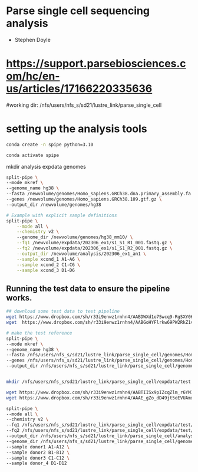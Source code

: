 # Parse single cell sequencing analysis

- Stephen Doyle

# https://support.parsebiosciences.com/hc/en-us/articles/17166220335636



#working dir: /nfs/users/nfs_s/sd21/lustre_link/parse_single_cell 

# setting up the analysis tools
```bash
conda create -n spipe python=3.10

conda activate spipe

```



mkdir analysis expdata genomes


```bash
split-pipe \
--mode mkref \
--genome_name hg38 \
--fasta /newvolume/genomes/Homo_sapiens.GRCh38.dna.primary_assembly.fa.gz \
--genes /newvolume/genomes/Homo_sapiens.GRCh38.109.gtf.gz \
--output_dir /newvolume/genomes/hg38

```



```bash
# Example with explicit sample definitions
split-pipe \
    --mode all \
    --chemistry v2 \     
    --genome_dir /newvolume/genomes/hg38_mm10/ \
    --fq1 /newvolume/expdata/202306_ex1/s1_S1_R1_001.fastq.gz \
    --fq2 /newvolume/expdata/202306_ex1/s1_S1_R2_001.fastq.gz \
    --output_dir /newvolume/analysis/202306_ex1_an1 \
    --sample xcond_1 A1-A6 \
    --sample xcond_2 C1-C6 \
    --sample xcond_3 D1-D6


```

## Running the test data to ensure the pipeline works.
```bash
## download some test data to test pipeline
wget https://www.dropbox.com/sh/r33i9enwz1rnhn4/AABDWXd1o7Swcq9-RgSXY0Kra/hg-ref/genome.fas.gz
wget  https://www.dropbox.com/sh/r33i9enwz1rnhn4/AABGoHYFlrkw69PW2RkZ1vRDa/hg-ref/genes.gtf.gz

# make the test reference
split-pipe \
--mode mkref \
--genome_name hg38 \
--fasta /nfs/users/nfs_s/sd21/lustre_link/parse_single_cell/genomes/Homo_sapiens.GRCh38.dna.primary_assembly.fa.gz \
--genes /nfs/users/nfs_s/sd21/lustre_link/parse_single_cell/genomes/Homo_sapiens.GRCh38.109.gtf.gz \
--output_dir /nfs/users/nfs_s/sd21/lustre_link/parse_single_cell/genomes/hg38


mkdir /nfs/users/nfs_s/sd21/lustre_link/parse_single_cell/expdata/test

wget https://www.dropbox.com/sh/r33i9enwz1rnhn4/AABTIISx9pIZcqZlm_r6YM1Ka/pbmc1M_R1.fastq.gz
wget https://www.dropbox.com/sh/r33i9enwz1rnhn4/AAAE_gZo_dD49jt5eEVUAmxKa/pbmc1M_R2.fastq.gz

split-pipe \
--mode all \
--chemistry v2 \
--fq1 /nfs/users/nfs_s/sd21/lustre_link/parse_single_cell/expdata/test/pbmc1M_R1.fastq.gz \
--fq2 /nfs/users/nfs_s/sd21/lustre_link/parse_single_cell/expdata/test/pbmc1M_R2.fastq.gz \
--output_dir /nfs/users/nfs_s/sd21/lustre_link/parse_single_cell/analysis/test-out \
--genome_dir /nfs/users/nfs_s/sd21/lustre_link/parse_single_cell/genomes/hg38 \
--sample donor1 A1-A12 \
--sample donor2 B1-B12 \
--sample donor3 C1-C12 \
--sample donor_4 D1-D12

```


